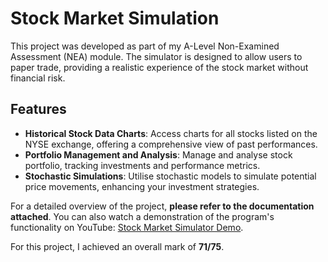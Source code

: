# Stock Market Simulation

This project was developed as part of my A-Level Non-Examined Assessment (NEA) module. The simulator is designed to allow users to paper trade, providing a realistic experience of the stock market without financial risk.

## Features

- **Historical Stock Data Charts**: Access charts for all stocks listed on the NYSE exchange, offering a comprehensive view of past performances.
- **Portfolio Management and Analysis**: Manage and analyse stock portfolio, tracking investments and performance metrics.
- **Stochastic Simulations**: Utilise stochastic models to simulate potential price movements, enhancing your investment strategies.

For a detailed overview of the project, **please refer to the documentation attached**. You can also watch a demonstration of the program's functionality on YouTube: [Stock Market Simulator Demo](https://youtu.be/IYRjPYVRNJw).

For this project, I achieved an overall mark of **71/75**.
